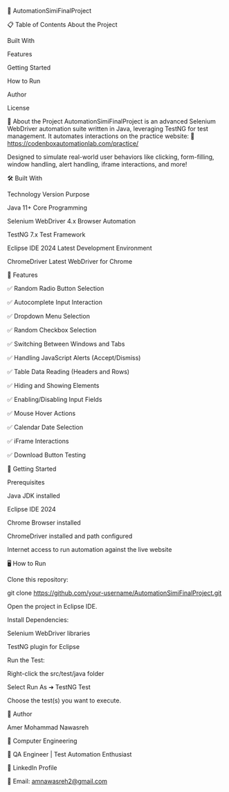 🚀 AutomationSimiFinalProject

📋 Table of Contents
About the Project

Built With

Features

Getting Started

How to Run

Author

License

📖 About the Project
AutomationSimiFinalProject is an advanced Selenium WebDriver automation suite written in Java, leveraging TestNG for test management.
It automates interactions on the practice website:
🔗 https://codenboxautomationlab.com/practice/

Designed to simulate real-world user behaviors like clicking, form-filling, window handling, alert handling, iframe interactions, and more!

🛠️ Built With

Technology              Version             Purpose

Java                    11+                 Core Programming

Selenium WebDriver      4.x                 Browser Automation

TestNG                  7.x             	Test Framework

Eclipse IDE 2024        Latest	            Development Environment

ChromeDriver            Latest	            WebDriver for Chrome

🌟 Features

✅ Random Radio Button Selection

✅ Autocomplete Input Interaction

✅ Dropdown Menu Selection

✅ Random Checkbox Selection

✅ Switching Between Windows and Tabs

✅ Handling JavaScript Alerts (Accept/Dismiss)

✅ Table Data Reading (Headers and Rows)

✅ Hiding and Showing Elements

✅ Enabling/Disabling Input Fields

✅ Mouse Hover Actions

✅ Calendar Date Selection

✅ iFrame Interactions

✅ Download Button Testing


🚀 Getting Started

Prerequisites

Java JDK installed

Eclipse IDE 2024

Chrome Browser installed

ChromeDriver installed and path configured

Internet access to run automation against the live website

🖥️ How to Run

Clone this repository:


git clone https://github.com/your-username/AutomationSimiFinalProject.git

Open the project in Eclipse IDE.

Install Dependencies:

Selenium WebDriver libraries

TestNG plugin for Eclipse

Run the Test:

Right-click the src/test/java folder

Select Run As ➔ TestNG Test

Choose the test(s) you want to execute.

👤 Author

Amer Mohammad Nawasreh

📍 Computer Engineering

💼 QA Engineer | Test Automation Enthusiast

🔗 LinkedIn Profile

📧 Email: amnawasreh2@gmail.com

